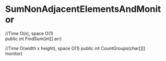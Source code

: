 # SumNonAdjacentElementsAndMonitor

//Time O(n), space O(1)        
public int FindSum(int[] arr)

//Time O(width x height), space O(1)
public int CountGroups(char[][] monitor)
